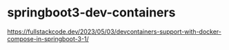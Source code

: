 # springboot3-dev-containers

https://fullstackcode.dev/2023/05/03/devcontainers-support-with-docker-compose-in-springboot-3-1/
